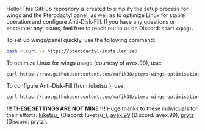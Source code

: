 Hello! This GitHub repository is created to simplify the setup process for wings and the Pterodactyl panel, as well as to optimize Linux for stable operation and configure Anti-Disk-Fill. If you have any questions or encounter any issues, feel free to reach out to us on Discord: `sparixxpogi`.

To set up wings/panel quickly, use the following command:
```bash
bash <(curl -s https://pterodactyl-installer.se)
```

To optimize Linux for wings usage (courtesy of avex.99), use:
```bash
curl https://raw.githubusercontent.com/mafik38/ptero-wings-optimisation/main/avex-linux-optimisation.sh
```

To configure Anti-Disk-Fill (from luketsu_), use:
```bash
curl https://raw.githubusercontent.com/mafik38/ptero-wings-optimisation/main/ewn-antidiskfill.sh
```

**!!! THESE SETTINGS ARE NOT MINE !!!** Huge thanks to these individuals for their efforts: [luketsu_](https://github.com/ewn69) (Discord: luketsu_), [avex.99](https://github.com/avexXS) (Discord: avex.99), [prytz](https://github.com/vilhelmprytz) (Discord: prytz).
